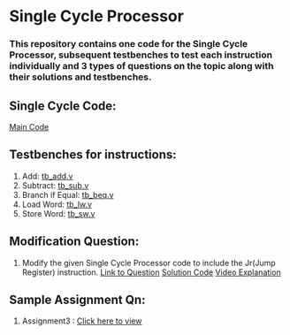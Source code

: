 # Single Cycle Processor

### This repository contains one code for the Single Cycle Processor, subsequent testbenches to test each instruction individually and 3 types of questions on the topic along with their solutions and testbenches. 


## Single Cycle Code: 
[Main Code](Sample%20Codes/SingleCycleV1.v)

## Testbenches for instructions: 

1. Add: [tb_add.v](Sample%20Codes/tb_add.v)
2. Subtract: [tb_sub.v](Sample%20Codes/tb_sub.v)
3. Branch if Equal: [tb_beq.v](Sample%20Codes/tb_beq.v)
4. Load Word: [tb_lw.v](Sample%20Codes/tb_lw.v)
5. Store Word: [tb_sw.v](Sample%20Codes/tb_sw.v)

## Modification Question:
1. Modify the given Single Cycle Processor code to include the Jr(Jump Register) instruction.
    [Link to Question](Modification/jr/README.md)
    [Solution Code](Modification/jr/README.md)
    [Video Explanation](Modification/jr/README.md)

## Sample Assignment Qn:
1. Assignment3 : [Click here to view](Assignment3/Questions.md)
